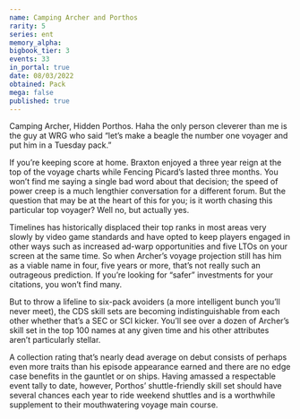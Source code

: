 ```yaml
---
name: Camping Archer and Porthos
rarity: 5
series: ent
memory_alpha:
bigbook_tier: 3
events: 33
in_portal: true
date: 08/03/2022
obtained: Pack
mega: false
published: true
---
```


Camping Archer, Hidden Porthos. Haha the only person cleverer than me is the guy at WRG who said “let’s make a beagle the number one voyager and put him in a Tuesday pack.”

If you’re keeping score at home. Braxton enjoyed a three year reign at the top of the voyage charts while Fencing Picard’s lasted three months. You won’t find me saying a single bad word about that decision; the speed of power creep is a much lengthier conversation for a different forum. But the question that may be at the heart of this for you; is it worth chasing this particular top voyager? Well no, but actually yes.

Timelines has historically displaced their top ranks in most areas very slowly by video game standards and have opted to keep players engaged in other ways such as increased ad-warp opportunities and five LTOs on your screen at the same time. So when Archer’s voyage projection still has him as a viable name in four, five years or more, that’s not really such an outrageous prediction. If you’re looking for “safer” investments for your citations, you won’t find many.

But to throw a lifeline to six-pack avoiders (a more intelligent bunch you’ll never meet), the CDS skill sets are becoming indistinguishable from each other whether that’s a SEC or SCI kicker. You’ll see over a dozen of Archer’s skill set in the top 100 names at any given time and his other attributes aren’t particularly stellar.

A collection rating that’s nearly dead average on debut consists of perhaps even more traits than his episode appearance earned and there are no edge case benefits in the gauntlet or on ships. Having amassed a respectable event tally to date, however, Porthos’ shuttle-friendly skill set should have several chances each year to ride weekend shuttles and is a worthwhile supplement to their mouthwatering voyage main course.
